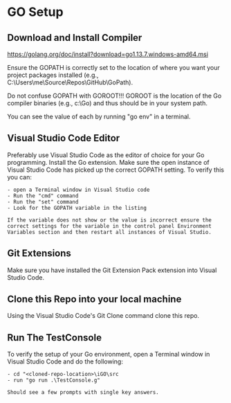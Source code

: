 # GO Setup

## Download and Install Compiler
https://golang.org/doc/install?download=go1.13.7.windows-amd64.msi

Ensure the GOPATH is correctly set to the location of where you want your project packages installed (e.g., C:\Users\me\Source\Repos\GitHub\GoPath).

Do not confuse GOPATH with GOROOT!!! GOROOT is the location of the Go compiler binaries (e.g., c:\Go) and thus should be in your system path.

You can see the value of each by running "go env" in a terminal.

## Visual Studio Code Editor
Preferably use Visual Studio Code as the editor of choice for your Go programming. Install the Go extension. Make sure the open instance of Visual Studio Code has picked up the correct GOPATH setting. To verify this you can:

    - open a Terminal window in Visual Studio code
    - Run the "cmd" command
    - Run the "set" command
    - Look for the GOPATH variable in the listing

    If the variable does not show or the value is incorrect ensure the correct settings for the variable in the control panel Environment Variables section and then restart all instances of Visual Studio.

## Git Extensions
Make sure you have installed the Git Extension Pack extension into Visual Studio Code.

## Clone this Repo into your local machine
Using the Visual Studio Code's Git Clone command clone this repo.

## Run The TestConsole
To verify the setup of your Go environment, open a Terminal window in Visual Studio Code and do the following:

    - cd "<cloned-repo-location>\iGO\src
    - run "go run .\TestConsole.g"

    Should see a few prompts with single key answers.
    